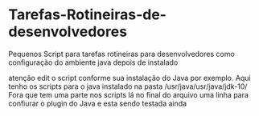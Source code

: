 # Tarefas-Rotineiras-de-desenvolvedores
Pequenos Script para tarefas rotineiras para desenvolvedores como configuração do ambiente java depois de instalado

atenção edit o script conforme sua instalação do Java por exemplo.
Aqui tenho os scripts para o java instalado na pasta /usr/java/usr/java/jdk-10/
Fora que tem uma parte nos scripts lá no final do arquivo uma linha para confiurar o plugin do Java e esta sendo testada ainda

